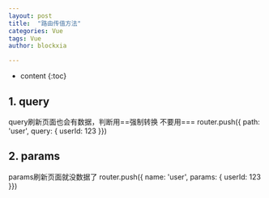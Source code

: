 ```yaml
---
layout: post
title:  "路由传值方法"
categories: Vue
tags: Vue
author: blockxia

---
```


* content
{:toc}


## 1. query

query刷新页面也会有数据，判断用==强制转换 不要用===
router.push({ path: 'user', query: { userId: 123 }})

## 2. params

params刷新页面就没数据了
router.push({ name: 'user', params: { userId: 123 }})